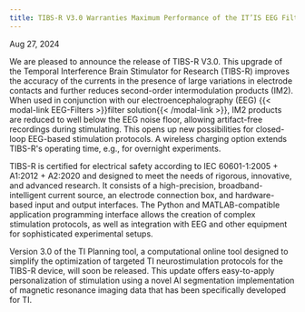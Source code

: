 ```yaml
---
title: TIBS-R V3.0 Warranties Maximum Performance of the IT’IS EEG Filters
---
```


Aug 27, 2024

We are pleased to announce the release of TIBS-R V3.0. This upgrade of the Temporal Interference Brain Stimulator for Research (TIBS-R) improves the accuracy of the currents in the presence of large variations in electrode contacts and further reduces second-order intermodulation products (IM2). When used in conjunction with our electroencephalography (EEG) {{< modal-link EEG-Filters >}}filter solution{{< /modal-link >}}, IM2 products are reduced to well below the EEG noise floor, allowing artifact-free recordings during stimulating. This opens up new possibilities for closed-loop EEG-based stimulation protocols. A wireless charging option extends TIBS-R's operating time, e.g., for overnight experiments.

TIBS-R is certified for electrical safety according to IEC 60601-1:2005 + A1:2012 + A2:2020 and designed to meet the needs of rigorous, innovative, and advanced research. It consists of a high-precision, broadband-intelligent current source, an electrode connection box, and hardware-based input and output interfaces. The Python and MATLAB-compatible application programming interface allows the creation of complex stimulation protocols, as well as integration with EEG and other equipment for sophisticated experimental setups.

Version 3.0 of the TI Planning tool, a computational online tool designed to simplify the optimization of targeted TI neurostimulation protocols for the TIBS-R device, will soon be released. This update offers easy-to-apply personalization of stimulation using a novel AI segmentation implementation of magnetic resonance imaging data that has been specifically developed for TI.
